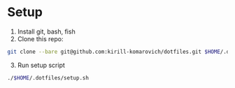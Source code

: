 # Setup

1. Install git, bash, fish
2. Clone this repo:
```bash
git clone --bare git@github.com:kirill-komarovich/dotfiles.git $HOME/.dotfiles
```
3. Run setup script
```bash
./$HOME/.dotfiles/setup.sh
